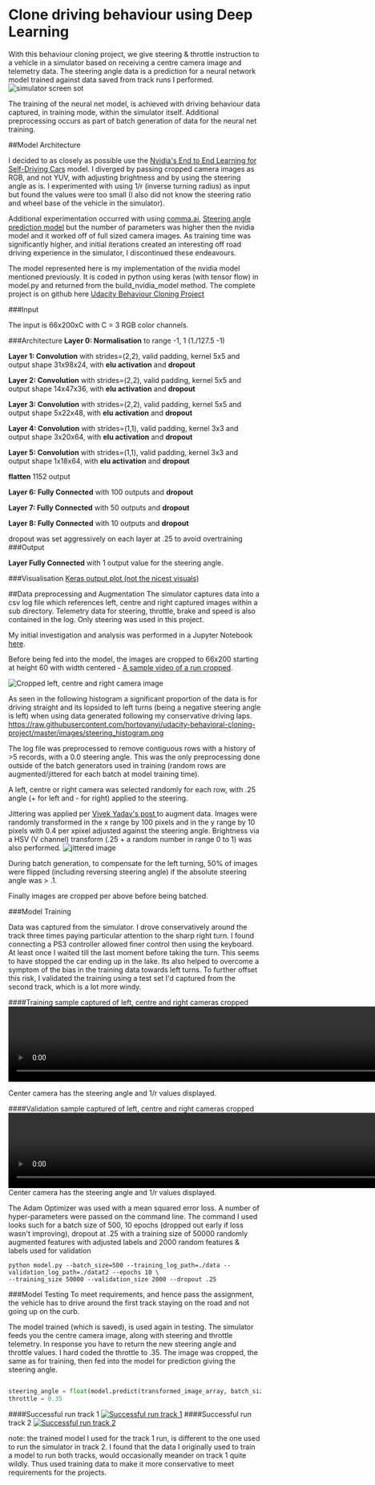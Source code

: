 Clone driving behaviour using Deep Learning
===


With this behaviour cloning project, we give steering & throttle instruction to a vehicle in a simulator based on receiving a centre camera image and telemetry data. The steering angle data is a prediction for a neural network model trained against data saved from track runs I performed.
![simulator screen sot](https://raw.githubusercontent.com/hortovanyi/udacity-behavioral-cloning-project/master/images/Self_Driving_Car_Nanodegree_Program.png)

The training of the neural net model, is achieved with driving behaviour data captured, in training mode, within the simulator itself. Additional preprocessing occurs as part of batch generation of data for the neural net training.

##Model Architecture

I decided to as closely as possible use the [Nvidia's End to End Learning for Self-Driving Cars](http://images.nvidia.com/content/tegra/automotive/images/2016/solutions/pdf/end-to-end-dl-using-px.pdf) model. I diverged by passing cropped camera images as RGB, and not YUV, with adjusting brightness and by using the steering angle as is. I experimented with using 1/r (inverse turning radius) as input but found the values were too small (I also did not know the steering ratio and wheel base of the vehicle in the simulator).

Additional experimentation occurred with using [comma.ai](http://comma.ai/), [Steering angle prediction model](https://github.com/commaai/research/blob/master/train_steering_model.py) but the number of parameters was higher then the nvidia model and it worked off of full sized camera images. As training time was significantly higher, and initial iterations created an interesting off road driving experience in the simulator, I discontinued these endeavours.

The model represented here is my implementation of the nvidia model mentioned previously. It is coded in python using keras (with tensor flow) in model.py and returned from the build_nvidia_model method. The complete project is on github here [Udacity Behaviour Cloning Project](https://github.com/hortovanyi/udacity-behavioral-cloning-project)

###Input

The input is 66x200xC with C = 3 RGB color channels.

###Architecture
**Layer 0: Normalisation** to range -1, 1 (1./127.5 -1)

**Layer 1: Convolution** with strides=(2,2), valid padding, kernel 5x5 and output shape 31x98x24, with **elu activation** and **dropout**

**Layer 2: Convolution** with strides=(2,2), valid padding, kernel 5x5 and output shape 14x47x36, with **elu activation** and **dropout**

**Layer 3: Convolution** with strides=(2,2), valid padding, kernel 5x5 and output shape 5x22x48, with **elu activation** and **dropout**

**Layer 4: Convolution** with strides=(1,1), valid padding, kernel 3x3 and output shape 3x20x64, with **elu activation** and **dropout**

**Layer 5: Convolution** with strides=(1,1), valid padding, kernel 3x3 and output shape 1x18x64, with **elu activation** and **dropout**

**flatten** 1152 output

**Layer 6: Fully Connected** with 100 outputs and **dropout**

**Layer 7: Fully Connected** with 50 outputs and **dropout**

**Layer 8: Fully Connected** with 10 outputs and **dropout**

dropout was set aggressively on each layer at .25 to avoid overtraining
###Output

**Layer Fully Connected** with 1 output value for the steering angle.

###Visualisation
[Keras output plot (not the nicest visuals)](https://raw.githubusercontent.com/hortovanyi/udacity-behavioral-cloning-project/master/model.png)

##Data preprocessing and Augmentation
The simulator captures data into a csv log file which references left, centre and right captured images within a sub directory. Telemetry data for steering, throttle, brake and speed is also contained in the log. Only steering was used in this project.

My initial investigation and analysis was performed in a Jupyter Notebook [here](https://github.com/hortovanyi/udacity-behavioral-cloning-project/blob/master/behavorial-cloning-initial-data-exploration.ipynb).

Before being fed into the model, the images are cropped to 66x200 starting at height 60 with width centered - [A sample video of a run cropped](https://github.com/hortovanyi/udacity-behavioral-cloning-project/blob/master/simulator_run1.mp4?raw=true).

![Cropped left, centre and right camera image](https://raw.githubusercontent.com/hortovanyi/udacity-behavioral-cloning-project/master/images/3cameras.png)

As seen in the following histogram a significant proportion of the data is for driving straight and its lopsided to left turns (being a negative steering angle is left) when using data generated following my conservative driving laps.
https://raw.githubusercontent.com/hortovanyi/udacity-behavioral-cloning-project/master/images/steering_histogram.png

The log file was preprocessed to remove contiguous rows with a history of >5 records, with a 0.0 steering angle. This was the only preprocessing done outside of the batch generators used in training (random rows are augmented/jittered for each batch at model training time).

A left, centre or right camera was selected randomly for each row, with .25 angle (+ for left and - for right) applied to the steering.

Jittering was applied per [Vivek Yadav's post ](https://chatbotslife.com/using-augmentation-to-mimic-human-driving-496b569760a9#.yh93soib0) to augment data. Images were randomly transformed in the x range by 100 pixels and in the y range by 10 pixels with 0.4 per xpixel adjusted against the steering angle. Brightness via a HSV (V channel) transform (.25 + a random number in range 0 to 1) was also performed.
![jittered image](https://raw.githubusercontent.com/hortovanyi/udacity-behavioral-cloning-project/master/images/jittered_center_camera.png)

During batch generation, to compensate for the left turning, 50% of images were flipped (including reversing steering angle) if the absolute steering angle was > .1.

Finally images are cropped per above before being batched.

###Model Training

Data was captured from the simulator. I drove conservatively around the track three times paying particular attention to the sharp right turn. I found connecting a PS3 controller allowed finer control then using the keyboard. At least once I waited till the last moment before taking the turn. This seems to have stopped the car ending up in the lake. Its also helped to overcome a symptom of the bias in the training data towards left turns. To further offset this risk, I validated the training using a test set I'd captured from the second track, which is a lot more windy.

####Training sample captured of left, centre and right cameras cropped
<video width="960" height="150" controls>
  <source src="https://github.com/hortovanyi/udacity-behavioral-cloning-project/blob/master/simulator_run1.mp4?raw=true">
</video>

Center camera has the steering angle and 1/r values displayed.

####Validation sample captured of left, centre and right cameras cropped
<video width="960" height="150" controls>
  <source src="https://github.com/hortovanyi/udacity-behavioral-cloning-project/blob/master/simulator_runt2.mp4?raw=true">
</video>
Center camera has the steering angle and 1/r values displayed.

The Adam Optimizer was used with a mean squared error loss. A number of hyper-parameters were passed on the command line. The command I used looks such for a batch size of 500, 10 epochs (dropped out early if loss wasn't improving), dropout at .25 with a training size of 50000 randomly augmented features with adjusted labels and 2000 random features & labels used for validation

```
python model.py --batch_size=500 --training_log_path=./data --validation_log_path=./datat2 --epochs 10 \
--training_size 50000 --validation_size 2000 --dropout .25
```


###Model Testing
To meet requirements, and hence pass the assignment, the vehicle has to drive around the first track staying on the road and not going up on the curb.

The model trained (which is saved), is used again in testing. The simulator feeds you the centre camera image, along with steering and throttle telemetry. In response you have to return the new steering angle and throttle values. I hard coded the throttle to .35. The image was cropped, the same as for training, then fed into the model for prediction giving the steering angle.

```python

steering_angle = float(model.predict(transformed_image_array, batch_size=1))
throttle = 0.35
```

####Successful run track 1
[![Successful run track 1](http://img.youtube.com/vi/aLrV8UMqzKo/0.jpg)](http://www.youtube.com/watch?v=aLrV8UMqzKo)
####Successful run track 2
[![Successful run track 2](http://img.youtube.com/vi/sW2D1T3ev-k/0.jpg)](http://www.youtube.com/watch?v=sW2D1T3ev-k)

note: the trained model I used for the track 1 run, is different to the one used to run the simulator in track 2. I found that the data I originally used to train a model to run both tracks, would occasionally meander on track 1 quite wildly. Thus used training data to make it more conservative to meet requirements for the projects.
